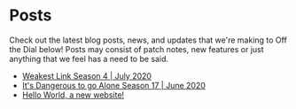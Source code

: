 # Posts
Check out the latest blog posts, news, and updates that we're making to Off the Dial below! Posts may consist of patch notes, new features or just anything that we feel has a need to be said.

- [Weakest Link Season 4 \| July 2020](wl-july)
- [It's Dangerous to go Alone Season 17 \| June 2020](idtga-june)
- [Hello World, a new website!](hello-world)

